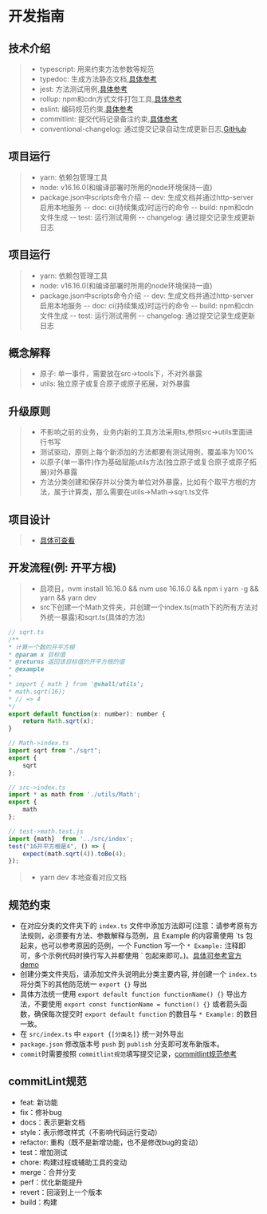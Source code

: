 # 开发指南

## 技术介绍
> * typescript: 用来约束方法参数等规范
> * typedoc: 生成方法静态文档,[具体参考](https://typedoc.org/guides/overview/)
> * jest: 方法测试用例,[具体参考](https://jestjs.io/docs/getting-started)
> * rollup: npm和cdn方式文件打包工具,[具体参考](https://rollupjs.org/guide/en/#overview)
> * eslint: 编码规范约束,[具体参考](http://eslint.cn/)
> * commitlint: 提交代码记录备注约束,[具体参考](https://commitlint.js.org/)
> * conventional-changelog: 通过提交记录自动生成更新日志,[GitHub](https://github.com/conventional-changelog/conventional-changelog)

## 项目运行
> * yarn: 依赖包管理工具
> * node: v16.16.0(和编译部署时所用的node环境保持一直)
> * package.json中scripts命令介绍
  -- dev: 生成文档并通过http-server启用本地服务
  -- doc: ci(持续集成)时运行的命令
  -- build: npm和cdn文件生成
  -- test: 运行测试用例
  -- changelog: 通过提交记录生成更新日志

## 项目运行
> * yarn: 依赖包管理工具
> * node: v16.16.0(和编译部署时所用的node环境保持一直)
> * package.json中scripts命令介绍
  -- dev: 生成文档并通过http-server启用本地服务
  -- doc: ci(持续集成)时运行的命令
  -- build: npm和cdn文件生成
  -- test: 运行测试用例
  -- changelog: 通过提交记录生成更新日志

## 概念解释
> * 原子: 单一事件，需要放在src->tools下，不对外暴露
> * utils: 独立原子或复合原子或原子拓展，对外暴露

## 升级原则
> * 不影响之前的业务，业务内新的工具方法采用ts,参照src->utils里面进行书写
> * 测试驱动，原则上每个新添加的方法都要有测试用例，覆盖率为100%
> * 以原子(单一事件)作为基础赋能utils方法(独立原子或复合原子或原子拓展)对外暴露
> * 方法分类创建和保存并以分类为单位对外暴露，比如有个取平方根的方法，属于计算类，那么需要在utils->Math->sqrt.ts文件

## 项目设计
> * [具体可查看](http://wiki.vhallops.com/pages/viewpage.action?pageId=310542846)


## 开发流程(例: 开平方根)
> * 启项目，nvm install 16.16.0 && nvm use 16.16.0 && npm i yarn -g && yarn && yarn dev
> * src下创建一个Math文件夹，并创建一个index.ts(math下的所有方法对外统一暴露)和sqrt.ts(具体的方法)
```javascript
// sqrt.ts
/**
* 计算一个数的开平方根
* @param x 目标值
* @returns 返回该目标值的开平方根的值
* @example
*
* import { math } from '@vhall/utils';
* math.sqrt(16);
* // => 4
*/
export default function(x: number): number {
    return Math.sqrt(x);
}
```
```javascript
// Math->index.ts
import sqrt from "./sqrt";
export {
	sqrt
};
```
```javascript
// src->index.ts
import * as math from './utils/Math';
export {
    math
};
```
```javascript
// test->math.test.js
import {math}  from '../src/index';
test("16开平方根是4", () => {
    expect(math.sqrt(4)).toBe(4);
});
```
> * yarn dev 本地查看对应文档

## 规范约束
* 在对应分类的文件夹下的 `index.ts` 文件中添加方法即可(注意：请参考原有方法规则，必须要有方法、参数解释与范例，且 Example 的内容需使用 \`ts 包起来，也可以参考原因的范例，一个 Function 写一个 `* Example:` 注释即可，多个示例代码时换行写入并都使用 \` 包起来即可。)。[具体可参考官方demo](https://typedoc.org/tags/example/)
* 创建分类文件夹后，请添加文件头说明此分类主要内容, 并创建一个 `index.ts` 将分类下的其他防范统一 `export {}` 导出
* 具体方法统一使用 `export default function functionName() {}` 导出方法，不要使用 `export const functionName = function() {}` 或者箭头函数，确保每次提交时 `export default function` 的数目与 `* Example:` 的数目一致。
* 在 `src/index.ts` 中 `export {[分类名]}` 统一对外导出
* `package.json` 修改版本号 `push` 到 `publish` 分支即可发布新版本。
* `commit`时需要按照 `commitlint规范`填写提交记录，[commitlint规范参考](https://github.com/conventional-changelog/commitlint/#what-is-commitlint)

## commitLint规范
* feat: 新功能
* fix：修补bug
* docs：表示更新文档
* style：表示修改样式（不影响代码运行变动）
* refactor: 重构（既不是新增功能，也不是修改bug的变动）
* test：增加测试
* chore: 构建过程或辅助工具的变动
* merge：合并分支
* perf：优化新能提升
* revert：回滚到上一个版本
* build：构建